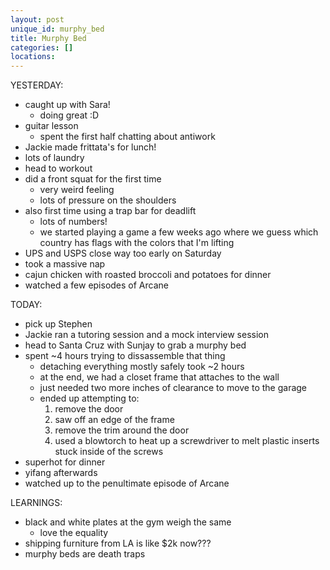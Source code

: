 ```yaml
---
layout: post
unique_id: murphy_bed
title: Murphy Bed
categories: []
locations: 
---
```


YESTERDAY:
* caught up with Sara!
  * doing great :D
* guitar lesson
  * spent the first half chatting about antiwork
* Jackie made frittata's for lunch!
* lots of laundry
* head to workout
* did a front squat for the first time
  * very weird feeling
  * lots of pressure on the shoulders
* also first time using a trap bar for deadlift
  * lots of numbers!
  * we started playing a game a few weeks ago where we guess which country has flags with the colors that I'm lifting
* UPS and USPS close way too early on Saturday
* took a massive nap
* cajun chicken with roasted broccoli and potatoes for dinner
* watched a few episodes of Arcane

TODAY:
* pick up Stephen
* Jackie ran a tutoring session and a mock interview session
* head to Santa Cruz with Sunjay to grab a murphy bed
* spent ~4 hours trying to dissassemble that thing
  * detaching everything mostly safely took ~2 hours
  * at the end, we had a closet frame that attaches to the wall
  * just needed two more inches of clearance to move to the garage
  * ended up attempting to:
    1. remove the door
    2. saw off an edge of the frame
    3. remove the trim around the door
    4. used a blowtorch to heat up a screwdriver to melt plastic inserts stuck inside of the screws
* superhot for dinner
* yifang afterwards
* watched up to the penultimate episode of Arcane

LEARNINGS:
* black and white plates at the gym weigh the same
  * love the equality
* shipping furniture from LA is like $2k now???
* murphy beds are death traps